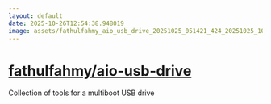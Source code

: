 ```yaml
---
layout: default
date: 2025-10-26T12:54:38.948019
image: assets/fathulfahmy_aio_usb_drive_20251025_051421_424_20251025_101517_1059f1--20251025T121622321--cropped.png
---
```


# [fathulfahmy/aio-usb-drive](https://github.com/fathulfahmy/aio-usb-drive/)

Collection of tools for a multiboot USB drive
